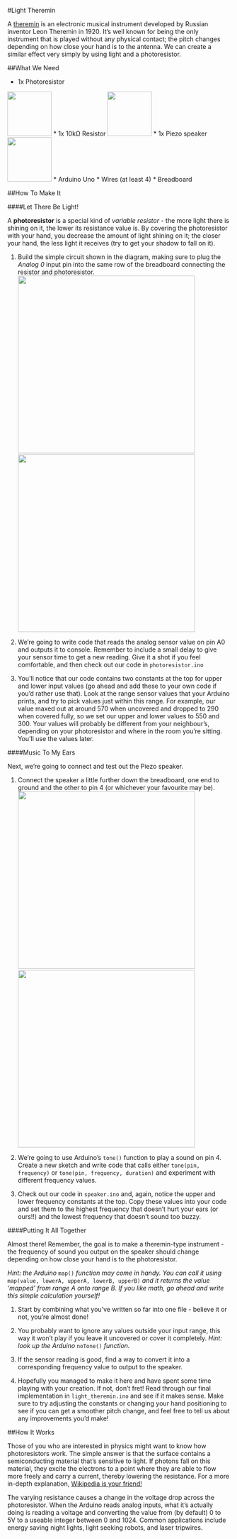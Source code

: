 #Light Theremin

A [theremin](https://youtu.be/w5qf9O6c20o?t=13s) is an electronic musical instrument developed by Russian inventor Leon Theremin in 1920. It’s well known for being the only instrument that is played without any physical contact; the pitch changes depending on how close your hand is to the antenna. We can create a similar effect very simply by using light and a photoresistor.

##What We Need

* 1x Photoresistor

<img src="http://p.globalsources.com/IMAGES/PDT/B1059413054/CDS-Photoresistor-LDR.jpg" height="100px">
* 1x 10kΩ Resistor

<img src="http://media.nkcelectronics.com/img/res_10k.jpg" height="100px">
* 1x Piezo speaker

<img src="https://content.solarbotics.com/products/photos/93c51bd69dcc15a0f60bb6bb4c96d4df/lrg/17855-dscn3894.JPG" height="100">
* Arduino Uno
* Wires (at least 4)
* Breadboard


##How To Make It

####Let There Be Light!

A **photoresistor** is a special kind of *variable resistor* - the more light there is shining on it, the lower its resistance value is. By covering the photoresistor with your hand, you decrease the amount of light shining on it; the closer your hand, the less light it receives (try to get your shadow to fall on it).

1. Build the simple circuit shown in the diagram, making sure to plug the *Analog 0* input pin into the same row of the breadboard connecting the resistor and photoresistor.
<br><img src="https://cloud.githubusercontent.com/assets/3172103/9149063/ffd76702-3d63-11e5-8d6a-c6991a9d9cf7.png" width="400px">&nbsp;<img src="https://cloud.githubusercontent.com/assets/3172103/9149062/ffd68986-3d63-11e5-84c6-df7e8d98d21c.png" width="400px">

2. We’re going to write code that reads the analog sensor value on pin A0 and outputs it to console. Remember to include a small delay to give your sensor time to get a new reading. Give it a shot if you feel comfortable, and then check out our code in `photoresistor.ino`

3. You’ll notice that our code contains two constants at the top for upper and lower input values (go ahead and add these to your own code if you’d rather use that). Look at the range sensor values that your Arduino prints, and try to pick values just within this range. For example, our value maxed out at around 570 when uncovered and dropped to 290 when covered fully, so we set our upper and lower values to 550 and 300. Your values will probably be different from your neighbour’s, depending on your photoresistor and where in the room you’re sitting. You’ll use the values later.

####Music To My Ears

Next, we’re going to connect and test out the Piezo speaker.

1. Connect the speaker a little further down the breadboard, one end to ground and the other to pin 4 (or whichever your favourite may be).
<br><img src="https://cloud.githubusercontent.com/assets/3172103/9149060/ffd35446-3d63-11e5-9f50-5de922654e4f.png" width="400px">&nbsp;<img src="https://cloud.githubusercontent.com/assets/3172103/9149061/ffd53fea-3d63-11e5-9942-d2799b83fa62.png" width="400px">

2. We’re going to use Arduino’s `tone()` function to play a sound on pin 4. Create a new sketch and write code that calls either `tone(pin, frequency)` or `tone(pin, frequency, duration)` and experiment with different frequency values.

3. Check out our code in `speaker.ino` and, again, notice the upper and lower frequency constants at the top. Copy these values into your code and set them to the highest frequency that doesn’t hurt your ears (or ours!!) and the lowest frequency that doesn’t sound too buzzy.

####Putting It All Together

Almost there! Remember, the goal is to make a theremin-type instrument - the frequency of sound you output on the speaker should change depending on how close your hand is to the photoresistor.

*Hint: the Arduino* `map()` *function may come in handy. You can call it using* `map(value, lowerA, upperA, lowerB, upperB)` *and it returns the value ‘mapped’ from range A onto range B. If you like math, go ahead and write this simple calculation yourself!*

1. Start by combining what you’ve written so far into one file - believe it or not, you’re almost done!

2. You probably want to ignore any values outside your input range, this way it won’t play if you leave it uncovered or cover it completely. *Hint: look up the Arduino* `noTone()` *function.*

3. If the sensor reading is good, find a way to convert it into a corresponding frequency value to output to the speaker.

4. Hopefully you managed to make it here and have spent some time playing with your creation. If not, don’t fret! Read through our final implementation in `light_theremin.ino` and see if it makes sense. Make sure to try adjusting the constants or changing your hand positioning to see if you can get a smoother pitch change, and feel free to tell us about any improvements you’d make!


##How It Works

Those of you who are interested in physics might want to know how photoresistors work. The simple answer is that the surface contains a semiconducting material that’s sensitive to light. If photons fall on this material, they excite the electrons to a point where they are able to flow more freely and carry a current, thereby lowering the resistance. For a more in-depth explanation, [Wikipedia is your friend!](https://en.wikipedia.org/wiki/Photoresistor)

The varying resistance causes a change in the voltage drop across the photoresistor. When the Arduino reads analog inputs, what it’s actually doing is reading a voltage and converting the value from (by default) 0 to 5V to a useable integer between 0 and 1024. Common applications include energy saving night lights, light seeking robots, and laser tripwires.
